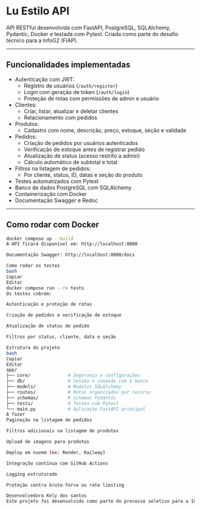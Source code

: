 # Lu Estilo API

API RESTful desenvolvida com FastAPI, PostgreSQL, SQLAlchemy, Pydantic, Docker e testada com Pytest. Criada como parte do desafio técnico para a InfoG2 (FIAP).

---

## Funcionalidades implementadas

- Autenticação com JWT:
  - Registro de usuários (`/auth/register`)
  - Login com geração de token (`/auth/login`)
  - Proteção de rotas com permissões de admin e usuário
- Clientes:
  - Criar, listar, atualizar e deletar clientes
  - Relacionamento com pedidos
- Produtos:
  - Cadastro com nome, descrição, preço, estoque, seção e validade
- Pedidos:
  - Criação de pedidos por usuários autenticados
  - Verificação de estoque antes de registrar pedido
  - Atualização de status (acesso restrito a admin)
  - Cálculo automático de subtotal e total
- Filtros na listagem de pedidos:
  - Por cliente, status, ID, datas e seção do produto
- Testes automatizados com Pytest
- Banco de dados PostgreSQL com SQLAlchemy
- Containerização com Docker
- Documentação Swagger e Redoc

---

## Como rodar com Docker

```bash
docker compose up --build
A API ficará disponível em: http://localhost:8000

Documentação Swagger: http://localhost:8000/docs

Como rodar os testes
bash
Copiar
Editar
docker compose run --rm tests
Os testes cobrem:

Autenticação e proteção de rotas

Criação de pedidos e verificação de estoque

Atualização de status de pedido

Filtros por status, cliente, data e seção

Estrutura do projeto
bash
Copiar
Editar
app/
├── core/              # Segurança e configurações
├── db/                # Sessão e conexão com o banco
├── models/            # Modelos SQLAlchemy
├── routes/            # Rotas organizadas por recurso
├── schemas/           # Schemas Pydantic
├── tests/             # Testes com Pytest
└── main.py            # Aplicação FastAPI principal
A fazer
Paginação na listagem de pedidos

Filtros adicionais na listagem de produtos

Upload de imagens para produtos

Deploy em nuvem (ex: Render, Railway)

Integração contínua com GitHub Actions

Logging estruturado

Proteção contra brute-force ou rate limiting

Desenvolvedora Kely dos santos
Este projeto foi desenvolvido como parte do processo seletivo para a InfoG2, com foco em arquitetura limpa, autenticação segura e testes automatizados.
```
